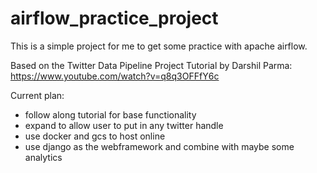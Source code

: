 # airflow_practice_project
This is a simple project for me to get some practice with apache airflow.

Based on the Twitter Data Pipeline Project Tutorial by Darshil Parma: https://www.youtube.com/watch?v=q8q3OFFfY6c


Current plan:
- follow along tutorial for base functionality
- expand to allow user to put in any twitter handle
- use docker and gcs to host online
- use django as the webframework and combine with maybe some analytics
